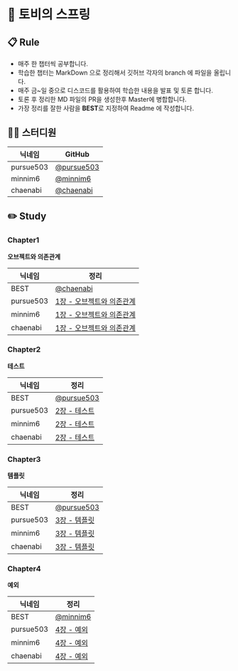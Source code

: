 # 👋 토비의 스프링

## 📋 Rule

- 매주 한 챕터씩 공부합니다.
- 학습한 챕터는 MarkDown 으로 정리해서 깃허브 각자의 branch 에 파일을 올립니다.
- 매주 금~일 중으로 디스코드를 활용하여 학습한 내용을 발표 및 토론 합니다.
- 토론 후 정리한 MD 파일의 PR을 생성한후 Master에 병합합니다.
- 가장 정리를 잘한 사람을 **BEST**로 지정하여 Readme 에 작성합니다.

## 👨‍💻 스터디원

|닉네임|GitHub
| ---- | --- |
| pursue503 | [@pursue503](https://github.com/pursue503)
| minnim6 | [@minnim6](https://github.com/minnim6)
| chaenabi | [@chaenabi](https://github.com/chaenabi)

## ✏️ Study

### Chapter1

**오브젝트와 의존관계**

|닉네임| 정리
| ---- | --- |
| BEST | [@chaenabi](https://reminiscent-headlight-ee3.notion.site/4-1a42c978e0af4509a679bd713fb13175)
| pursue503 | [1장 - 오브젝트와 의존관계](https://github.com/pg-server-study/spring-study/tree/main/JH/chapter1)
| minnim6 | [1장 - 오브젝트와 의존관계](https://github.com/pg-server-study/spring-study/blob/main/jeom/README.md.md)
| chaenabi | [1장 - 오브젝트와 의존관계](https://github.com/pg-server-study/spring-study/tree/main/chaenabi/chapter1)

### Chapter2

**테스트**

| 닉네임    | 정리                                                         |
| --------- | ------------------------------------------------------------ |
| BEST      | [@pursue503](https://github.com/pg-server-study/spring-study/tree/main/JH/chapter2) |
| pursue503 | [2장 - 테스트](https://github.com/pg-server-study/spring-study/tree/main/JH/chapter2)|
| minnim6   | [2장 - 테스트](https://github.com/pg-server-study/spring-study/tree/main/jeom/chapter2)|
| chaenabi   | [2장 - 테스트](https://github.com/pg-server-study/spring-study/tree/main/chaenabi/chapter2)                                                             |

### Chapter3

**템플릿**

| 닉네임    | 정리                                                         |
| --------- | ------------------------------------------------------------ |
| BEST      | [@pursue503](https://github.com/pg-server-study/spring-study/tree/main/JH/chapter3) |
| pursue503 | [3장 - 템플릿](https://github.com/pg-server-study/spring-study/tree/main/JH/chapter3)|
| minnim6   | [3장 - 템플릿](https://github.com/pg-server-study/spring-study/tree/main/jeom/chapter3)|
| chaenabi   | [3장 - 템플릿](https://github.com/pg-server-study/spring-study/tree/main/chaenabi/chapter3)

### Chapter4

**예외**

| 닉네임    | 정리                                                         |
| --------- | ------------------------------------------------------------ |
| BEST      | [@minnim6](https://github.com/pg-server-study/spring-study/tree/main/jeom/chapter4) |
| pursue503 | [4장 - 예외](https://github.com/pg-server-study/spring-study/tree/main/JH/chapter4)|
| minnim6   | [4장 - 예외](https://github.com/pg-server-study/spring-study/tree/main/jeom/chapter4)|
| chaenabi   | [4장 - 예외](https://github.com/pg-server-study/spring-study/tree/main/chaenabi/chapter4)     

